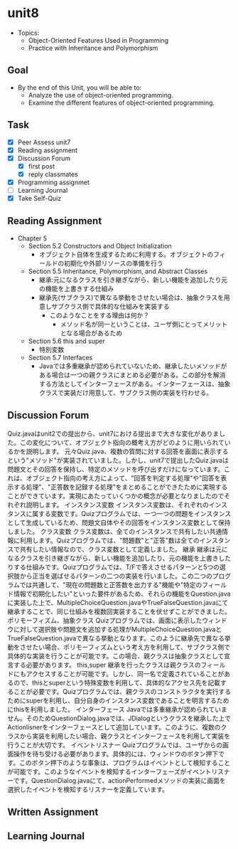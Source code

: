 # unit8

- Topics:
  - Object-Oriented Features Used in Programming
  - Practice with Inheritance and Polymorphism

## Goal

- By the end of this Unit, you will be able to:
  - Analyze the use of object-oriented programming.
  - Examine the different features of object-oriented programming.

## Task

- [x] Peer Assess unit7
- [x] Reading assignment
- [x] Discussion Forum
  - [x] first post
  - [x] reply classmates
- [x] Programming assignmet
- [ ] Learning Journal
- [x] Take Self-Quiz

## Reading Assignment

- Chapter 5
  - Section 5.2 Constructors and Object Initialization
    - オブジェクト自体を生成するために利用する。オブジェクトのフィールドの初期化や外部リソースの準備を行う
  - Section 5.5 Inheritance, Polymorphism, and Abstract Classes
    - 継承:元になるクラスを引き継ぎながら、新しい機能を追加したり元の機能を上書きする仕組み
    - 継承先(サブクラス)で異なる挙動をさせたい場合は、抽象クラスを用意しサブクラス側で具体的な仕組みを実装する
      - このようなことをする理由は何か？
        - メソッド名が同一ということは、ユーザ側にとってメリットとなる場合があるため
  - Section 5.6 this and super
    - 特別変数
  - Section 5.7 Interfaces
    - Javaでは多重継承が認められていないため、継承したいメソッドがある場合は一つの親クラスにまとめる必要がある。この部分を解消する方法としてインターフェースがある。インターフェースは、抽象クラスで実装だけ用意して、サブクラス側の実装を行わせる。

## Discussion Forum

Quiz.javaはunit2での提出から、unit7における提出まで大きな変化がありました。この変化について、オブジェクト指向の概考え方がどのように用いられているかを説明します。
元々Quiz.java、複数の質問に対する回答を画面に表示するという"メソッド"が実装されていました。しかし、unit7で提出したQuiz.javaは問題文とその回答を保持し、特定のメソッドを呼び出すだけになっています。これは、オブジェクト指向の考え方によって、"回答を判定する処理"や"回答を表示する処理"、"正答数を記録する処理"をまとめることができたために実現することができています。実現にあたっていくつかの概念が必要となりましたのでそれぞれ説明します。
インスタンス変数
インスタンス変数は、それぞれのインスタンスに属する変数です。Quizプログラムでは、一つ一つの問題をインスタンスとして生成しているため、問題文自体やその回答をインスタンス変数として保持しました。
クラス変数
クラス変数は、全てのインスタンスで共有したい共通情報に利用します。Quizプログラムでは、"問題数"と"正答"数は全てのインスタンスで共有したい情報なので、クラス変数として定義しました。
継承
継承は元になるクラスを引き継ぎながら、新しい機能を追加したり、元の機能を上書きしたりする仕組みです。Quizプログラムでは、T/Fで答えさせるパターンと5つの選択肢から正当を選ばせるパターンの二つの実装を行いました。この二つのプログラムでは共通して、"現在の問題数と正答数を出力する"機能や"特定のフィールド情報で初期化したい"といった要件があるため、それらの機能をQuestion.javaに実装した上で、MultipleChoiceQuestion.javaやTrueFalseQuestion.javaにて継承することで、同じ仕組みを複数回実装することを伏せずことができました。
ポリモーフィズム、抽象クラス
Quizプログラムでは、画面に表示したウィンドウに対して選択肢や問題文を追加する処理がMultipleChoiceQuestion.javaとTrueFalseQuestion.javaで異なる挙動となります。このように継承先で異なる挙動をさせたい場合、ポリモーフィズムという考え方を利用して、サブクラス側で具体的な実装を行うことが可能です。この場合、親クラスは抽象クラスとして宣言する必要があります。
this,super
継承を行ったクラスは親クラスのフィールドにもアクセスすることが可能です。しかし、同一名で定義されていることがあるので、thisとsuperという特殊変数を利用して、具体的なアクセス先を記載することが必要です。Quizプログラムでは、親クラスのコンストラクタを実行するためにsuperを利用し、自分自身のインスタンス変数であることを明言するためにthisを利用しました。
インターフェース
Javaでは多重継承が認められていません。そのためQuestionDialog.javaでは、JDialogというクラスを継承した上でActionlisnerをインターフェースとして追加しています。このように、複数のクラスから実装を利用したい場合、親クラスとインターフェースを利用して実装を行うことが大切です。
イベントリスナー
Quizプログラムでは、ユーザからの画面操作を待ち受ける必要があります。具体的には、ウィンドウのボタン押下です。このボタン押下のような事象は、プログラムはイベントとして検知することが可能です。このようなイベントを検知するインターフェーズがイベントリスナーです。QuestionDialog.javaにて、actionPerformedメソッドの実装に画面を選択したイベントを検知するリスナーを定義しています。

## Written Assignment

## Learning Journal
